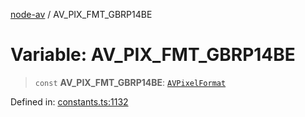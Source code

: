 [node-av](../globals.md) / AV\_PIX\_FMT\_GBRP14BE

# Variable: AV\_PIX\_FMT\_GBRP14BE

> `const` **AV\_PIX\_FMT\_GBRP14BE**: [`AVPixelFormat`](../type-aliases/AVPixelFormat.md)

Defined in: [constants.ts:1132](https://github.com/seydx/av/blob/f8631fc881b394300b1479f511d55cf1c370a87f/src/constants/constants.ts#L1132)
